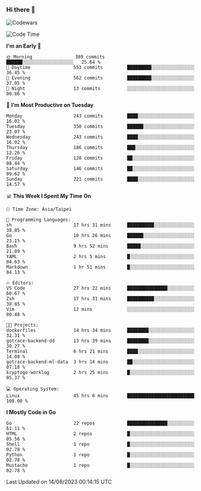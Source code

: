 ### Hi there 👋

![Codewars](https://www.codewars.com/users/omegaatt36/badges/small)

<!--START_SECTION:waka-->
![Code Time](http://img.shields.io/badge/Code%20Time-1%2C525%20hrs%2050%20mins-blue)

**I'm an Early 🐤** 

```text
🌞 Morning                389 commits         ██████░░░░░░░░░░░░░░░░░░░   25.64 % 
🌆 Daytime                553 commits         █████████░░░░░░░░░░░░░░░░   36.45 % 
🌃 Evening                562 commits         █████████░░░░░░░░░░░░░░░░   37.05 % 
🌙 Night                  13 commits          ░░░░░░░░░░░░░░░░░░░░░░░░░   00.86 % 
```
📅 **I'm Most Productive on Tuesday** 

```text
Monday                   243 commits         ████░░░░░░░░░░░░░░░░░░░░░   16.02 % 
Tuesday                  350 commits         ██████░░░░░░░░░░░░░░░░░░░   23.07 % 
Wednesday                243 commits         ████░░░░░░░░░░░░░░░░░░░░░   16.02 % 
Thursday                 186 commits         ███░░░░░░░░░░░░░░░░░░░░░░   12.26 % 
Friday                   128 commits         ██░░░░░░░░░░░░░░░░░░░░░░░   08.44 % 
Saturday                 146 commits         ██░░░░░░░░░░░░░░░░░░░░░░░   09.62 % 
Sunday                   221 commits         ████░░░░░░░░░░░░░░░░░░░░░   14.57 % 
```


📊 **This Week I Spent My Time On** 

```text
🕑︎ Time Zone: Asia/Taipei

💬 Programming Languages: 
sh                       17 hrs 31 mins      ██████████░░░░░░░░░░░░░░░   38.85 % 
Go                       10 hrs 26 mins      ██████░░░░░░░░░░░░░░░░░░░   23.15 % 
Bash                     9 hrs 52 mins       █████░░░░░░░░░░░░░░░░░░░░   21.89 % 
YAML                     2 hrs 5 mins        █░░░░░░░░░░░░░░░░░░░░░░░░   04.63 % 
Markdown                 1 hr 51 mins        █░░░░░░░░░░░░░░░░░░░░░░░░   04.13 % 

🔥 Editors: 
VS Code                  27 hrs 22 mins      ███████████████░░░░░░░░░░   60.67 % 
Zsh                      17 hrs 31 mins      ██████████░░░░░░░░░░░░░░░   38.85 % 
Vim                      12 mins             ░░░░░░░░░░░░░░░░░░░░░░░░░   00.48 % 

🐱‍💻 Projects: 
dockerfiles              14 hrs 34 mins      ████████░░░░░░░░░░░░░░░░░   32.31 % 
gotrace-backend-dd       13 hrs 39 mins      ████████░░░░░░░░░░░░░░░░░   30.27 % 
Terminal                 6 hrs 21 mins       ████░░░░░░░░░░░░░░░░░░░░░   14.08 % 
gotrace-backend-ml-data  3 hrs 14 mins       ██░░░░░░░░░░░░░░░░░░░░░░░   07.18 % 
kryptogo-worklog         2 hrs 25 mins       █░░░░░░░░░░░░░░░░░░░░░░░░   05.37 % 

💻 Operating System: 
Linux                    45 hrs 6 mins       █████████████████████████   100.00 % 
```

**I Mostly Code in Go** 

```text
Go                       22 repos            ███████████████░░░░░░░░░░   61.11 % 
HTML                     2 repos             █░░░░░░░░░░░░░░░░░░░░░░░░   05.56 % 
Shell                    1 repo              █░░░░░░░░░░░░░░░░░░░░░░░░   02.78 % 
Python                   1 repo              █░░░░░░░░░░░░░░░░░░░░░░░░   02.78 % 
Mustache                 1 repo              █░░░░░░░░░░░░░░░░░░░░░░░░   02.78 % 
```




 Last Updated on 14/08/2023 00:14:15 UTC
<!--END_SECTION:waka-->

<!--
**omegaatt36/omegaatt36** is a ✨ _special_ ✨ repository because its `README.md` (this file) appears on your GitHub profile.

Here are some ideas to get you started:

- 🔭 I’m currently working on ...
- 🌱 I’m currently learning ...
- 👯 I’m looking to collaborate on ...
- 🤔 I’m looking for help with ...
- 💬 Ask me about ...
- 📫 How to reach me: ...
- 😄 Pronouns: ...
- ⚡ Fun fact: ...
-->
